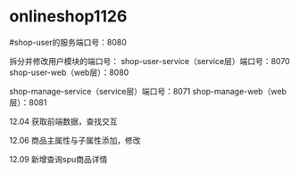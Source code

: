 # onlineshop1126

#shop-user的服务端口号：8080

拆分并修改用户模块的端口号：
shop-user-service（service层）端口号：8070
shop-user-web（web层）：8080

shop-manage-service（service层）端口号：8071
shop-manage-web（web层）：8081

12.04
获取前端数据，查找交互

12.06
商品主属性与子属性添加，修改

12.09
新增查询spu商品详情